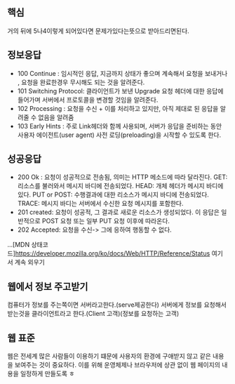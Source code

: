 ## 핵심
거의 뒤에 5나4이렇게 되어있다면 문제가있다는뜻으로 받아드리면된다.

## 정보응답

- 100 Continue : 임시적인 응답, 지금까지 상태가 좋으며 계속해서 요청을 보내거나 , 요청을 완료한경우 무시해도 되는 것을 알려준다.
- 101 Switching Protocol: 클라이언트가 보낸 Upgrade 요청 헤더에 대한 응답에 들어가며 서버에서 프로토콜을 변경할 것임을 알려준다.
- 102 Processing : 요청을 수신 + 이를 처리하고 있지만, 아직 제대로 된 응답을 알려줄 수 없음을 알려줌
- 103 Early Hints :  주로 Link헤더와 함께 사용되며, 서버가 응답을 준비하는 동안 사용자 에이전트(user agent) 사전 로딩(preloading)을 시작할 수 있도록 한다.

## 성공응답
- 200 Ok : 요청이 성공적으로 전송됨, 의미는 HTTP 메소드에 따라 달라진다. GET:리소스를 불러와서 메시지 바디에 전송되었다. HEAD: 개체 헤더가 메시지 바디에 있다. PUT or POST: 수행결과에 대한 리소스가 메시지 바디에 전송되었다. TRACE: 메시지 바디는 서버에서 수신한 요청 메시지를 포함한다.
- 201 created: 요청이 성공적, 그 결과로 새로운 리소스가 생성되었다. 이 응답은 일반적으로 POST 요청 또는 일부 PUT 요청 이후에 따라온다.
- 202 Accepted: 요청을 수신-> 그에 응하여 행동할 수 없다.


...[MDN 상태코드]https://developer.mozilla.org/ko/docs/Web/HTTP/Reference/Status 여기서 계속 외우기

## 웹에서 정보 주고받기
컴퓨터가 정보를 주는쪽이면 서버라고한다.(serve제공한다) 서버에게 정보를 요청해서 받는것을 클라이언트라고 한다.(Client 고객)(정보를 요청하는 고객)

## 웹 표준
웹은 전세계 많은 사람들이 이용하기 떄문에 사용자의 환경에 구애받지 않고 같은 내용을 보여주는 것이 중요하다. 이를 위해 운영체제나 브라우저에 상관 없이 웹 페이지의 내용을 일정하게 만들도록 ㅎ